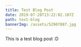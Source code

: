 ```yaml
---
title: Test Blog Post
date: 2019-07-28T13:22:02.107Z
path: test-blog
bannerImg: /assets/52907887.jpg
---
```

This is a test blog post :D
